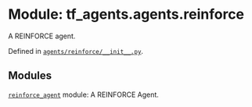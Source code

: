 <div itemscope itemtype="http://developers.google.com/ReferenceObject">
<meta itemprop="name" content="tf_agents.agents.reinforce" />
<meta itemprop="path" content="Stable" />
</div>

# Module: tf_agents.agents.reinforce

A REINFORCE agent.



Defined in [`agents/reinforce/__init__.py`](https://github.com/tensorflow/agents/tree/master/tf_agents/agents/reinforce/__init__.py).

<!-- Placeholder for "Used in" -->


## Modules

[`reinforce_agent`](../../tf_agents/agents/reinforce/reinforce_agent.md) module: A REINFORCE Agent.

